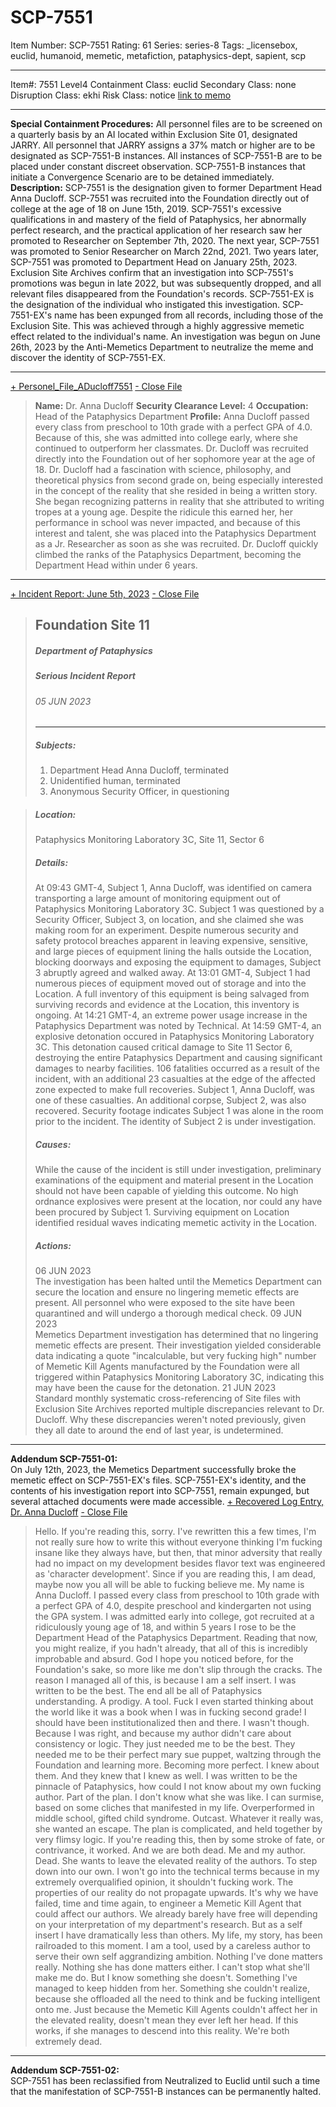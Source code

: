 # SCP-7551
Item Number: SCP-7551
Rating: 61
Series: series-8
Tags: _licensebox, euclid, humanoid, memetic, metafiction, pataphysics-dept, sapient, scp

---

Item#: 7551
Level4
Containment Class:
euclid
Secondary Class:
none
Disruption Class:
ekhi
Risk Class:
notice
[link to memo](/classification-committee-memo)  

* * *
**Special Containment Procedures:** All personnel files are to be screened on a quarterly basis by an AI located within Exclusion Site 01, designated JARRY. All personnel that JARRY assigns a 37% match or higher are to be designated as SCP-7551-B instances. All instances of SCP-7551-B are to be placed under constant discreet observation. SCP-7551-B instances that initiate a Convergence Scenario are to be detained immediately.
**Description:** SCP-7551 is the designation given to former Department Head Anna Ducloff. SCP-7551 was recruited into the Foundation directly out of college at the age of 18 on June 15th, 2019. SCP-7551's excessive qualifications in and mastery of the field of Pataphysics, her abnormally perfect research, and the practical application of her research saw her promoted to Researcher on September 7th, 2020. The next year, SCP-7551 was promoted to Senior Researcher on March 22nd, 2021. Two years later, SCP-7551 was promoted to Department Head on January 25th, 2023.
Exclusion Site Archives confirm that an investigation into SCP-7551's promotions was begun in late 2022, but was subsequently dropped, and all relevant files disappeared from the Foundation's records. SCP-7551-EX is the designation of the individual who instigated this investigation. SCP-7551-EX's name has been expunged from all records, including those of the Exclusion Site. This was achieved through a highly aggressive memetic effect related to the individual's name. An investigation was begun on June 26th, 2023 by the Anti-Memetics Department to neutralize the meme and discover the identity of SCP-7551-EX.
* * *
[\+ Personel_File_ADucloff7551](javascript:;)
[\- Close File](javascript:;)
> **Name:** Dr. Anna Ducloff
> **Security Clearance Level:** 4
> **Occupation:** Head of the Pataphysics Department
> **Profile:** Anna Ducloff passed every class from preschool to 10th grade with a perfect GPA of 4.0. Because of this, she was admitted into college early, where she continued to outperform her classmates. Dr. Ducloff was recruited directly into the Foundation out of her sophomore year at the age of 18. Dr. Ducloff had a fascination with science, philosophy, and theoretical physics from second grade on, being especially interested in the concept of the reality that she resided in being a written story. She began recognizing patterns in reality that she attributed to writing tropes at a young age. Despite the ridicule this earned her, her performance in school was never impacted, and because of this interest and talent, she was placed into the Pataphysics Department as a Jr. Researcher as soon as she was recruited.
> Dr. Ducloff quickly climbed the ranks of the Pataphysics Department, becoming the Department Head within under 6 years.
* * *
[\+ Incident Report: June 5th, 2023](javascript:;)
[\- Close File](javascript:;)
> ## Foundation Site 11
> ##### Department of Pataphysics
> ##### Serious Incident Report
> ###### 05 JUN 2023
> * * *
> ##### Subjects:
>   1. Department Head Anna Ducloff, terminated
>   2. Unidentified human, terminated
>   3. Anonymous Security Officer, in questioning
> 

> ##### Location:
> Pataphysics Monitoring Laboratory 3C, Site 11, Sector 6
> ##### Details:
> At 09:43 GMT-4, Subject 1, Anna Ducloff, was identified on camera transporting a large amount of monitoring equipment out of Pataphysics Monitoring Laboratory 3C. Subject 1 was questioned by a Security Officer, Subject 3, on location, and she claimed she was making room for an experiment. Despite numerous security and safety protocol breaches apparent in leaving expensive, sensitive, and large pieces of equipment lining the halls outside the Location, blocking doorways and exposing the equipment to damages, Subject 3 abruptly agreed and walked away.
> At 13:01 GMT-4, Subject 1 had numerous pieces of equipment moved out of storage and into the Location. A full inventory of this equipment is being salvaged from surviving records and evidence at the Location, this inventory is ongoing.
> At 14:21 GMT-4, an extreme power usage increase in the Pataphysics Department was noted by Technical.
> At 14:59 GMT-4, an explosive detonation occured in Pataphysics Monitoring Laboratory 3C. This detonation caused critical damage to Site 11 Sector 6, destroying the entire Pataphysics Department and causing significant damages to nearby facilities. 106 fatalities occurred as a result of the incident, with an additional 23 casualties at the edge of the affected zone expected to make full recoveries. Subject 1, Anna Ducloff, was one of these casualties. An additional corpse, Subject 2, was also recovered. Security footage indicates Subject 1 was alone in the room prior to the incident. The identity of Subject 2 is under investigation.
> ##### Causes:
> While the cause of the incident is still under investigation, preliminary examinations of the equipment and material present in the Location should not have been capable of yielding this outcome. No high ordnance explosives were present at the location, nor could any have been procured by Subject 1.
> Surviving equipment on Location identified residual waves indicating memetic activity in the Location.
> ##### Actions:
> 06 JUN 2023  
>  The investigation has been halted until the Memetics Department can secure the location and ensure no lingering memetic effects are present. All personnel who were exposed to the site have been quarantined and will undergo a thorough medical check.
> 09 JUN 2023  
>  Memetics Department investigation has determined that no lingering memetic effects are present. Their investigation yielded considerable data indicating a quote "incalculable, but very fucking high" number of Memetic Kill Agents manufactured by the Foundation were all triggered within Pataphysics Monitoring Laboratory 3C, indicating this may have been the cause for the detonation.
> 21 JUN 2023  
>  Standard monthly systematic cross-referencing of Site files with Exclusion Site Archives reported multiple discrepancies relevant to Dr. Ducloff. Why these discrepancies weren't noted previously, given they all date to around the end of last year, is undetermined.
* * *
**Addendum SCP-7551-01:**  
On July 12th, 2023, the Memetics Department successfully broke the memetic effect on SCP-7551-EX's files. SCP-7551-EX's identity, and the contents of his investigation report into SCP-7551, remain expunged, but several attached documents were made accessible.
[\+ Recovered Log Entry, Dr. Anna Ducloff](javascript:;)
[\- Close File](javascript:;)
> Hello. If you're reading this, sorry. I've rewritten this a few times, I'm not really sure how to write this without everyone thinking I'm fucking insane like they always have, but then, that minor adversity that really had no impact on my development besides flavor text was engineered as 'character development'. Since if you are reading this, I am dead, maybe now you all will be able to fucking believe me.
> My name is Anna Ducloff. I passed every class from preschool to 10th grade with a perfect GPA of 4.0, despite preschool and kindergarten not using the GPA system. I was admitted early into college, got recruited at a ridiculously young age of 18, and within 5 years I rose to be the Department Head of the Pataphysics Department. Reading that now, you might realize, if you hadn't already, that all of this is incredibly improbable and absurd. God I hope you noticed before, for the Foundation's sake, so more like me don't slip through the cracks.
> The reason I managed all of this, is because I am a self insert. I was written to be the best. The end all be all of Pataphysics understanding. A prodigy. A tool. Fuck I even started thinking about the world like it was a book when I was in fucking second grade! I should have been institutionalized then and there. I wasn't though. Because I was right, and because my author didn't care about consistency or logic. They just needed me to be the best. They needed me to be their perfect mary sue puppet, waltzing through the Foundation and learning more. Becoming more perfect.
> I knew about them. And they knew that I knew as well. I was written to be the pinnacle of Pataphysics, how could I not know about my own fucking author. Part of the plan. I don't know what she was like. I can surmise, based on some cliches that manifested in my life. Overperformed in middle school, gifted child syndrome. Outcast. Whatever it really was, she wanted an escape.
> The plan is complicated, and held together by very flimsy logic. If you're reading this, then by some stroke of fate, or contrivance, it worked. And we are both dead. Me and my author. Dead.
> She wants to leave the elevated reality of the authors. To step down into our own. I won't go into the technical terms because in my extremely overqualified opinion, it shouldn't fucking work. The properties of our reality do not propagate upwards. It's why we have failed, time and time again, to engineer a Memetic Kill Agent that could affect our authors.
> We already barely have free will depending on your interpretation of my department's research. But as a self insert I have dramatically less than others. My life, my story, has been railroaded to this moment. I am a tool, used by a careless author to serve their own self aggrandizing ambition. Nothing I've done matters really. Nothing she has done matters either. I can't stop what she'll make me do. But I know something she doesn't. Something I've managed to keep hidden from her. Something she couldn't realize, because she offloaded all the need to think and be fucking intelligent onto me.
> Just because the Memetic Kill Agents couldn't affect her in the elevated reality, doesn't mean they ever left her head.
> If this works, if she manages to descend into this reality. We're both extremely dead.
* * *
**Addendum SCP-7551-02:**  
SCP-7551 has been reclassified from Neutralized to Euclid until such a time that the manifestation of SCP-7551-B instances can be permanently halted.